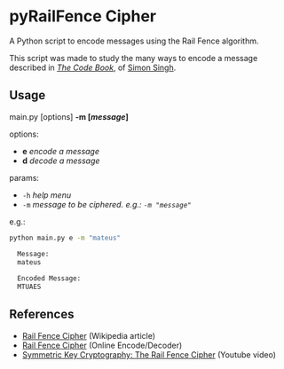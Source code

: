 # pyRailFence Cipher
A Python script to encode messages using the Rail Fence algorithm.

This script was made to study the many ways to encode a message described in [_The Code Book_](https://en.wikipedia.org/wiki/The_Code_Book), of [Simon Singh](https://en.wikipedia.org/wiki/Simon_Singh).

## Usage


main.py [options] **-m [_message_]**

options:
- **e** _encode a message_
- **d** _decode a message_

params:
- `-h` _help menu_
- `-m` _message to be ciphered. e.g.: `-m "message"`_


e.g.:
```bash
python main.py e -m "mateus"
```
```bash
  Message:
  mateus
  
  Encoded Message:
  MTUAES

```

## References

- [Rail Fence Cipher](https://en.wikipedia.org/wiki/Rail_fence_cipher) (Wikipedia article)
- [Rail Fence Cipher](https://crypto.interactive-maths.com/rail-fence-cipher.html) (Online Encode/Decoder)
- [Symmetric Key Cryptography: The Rail Fence Cipher](https://www.youtube.com/watch?v=wKjRwJTXQH4) (Youtube video)
